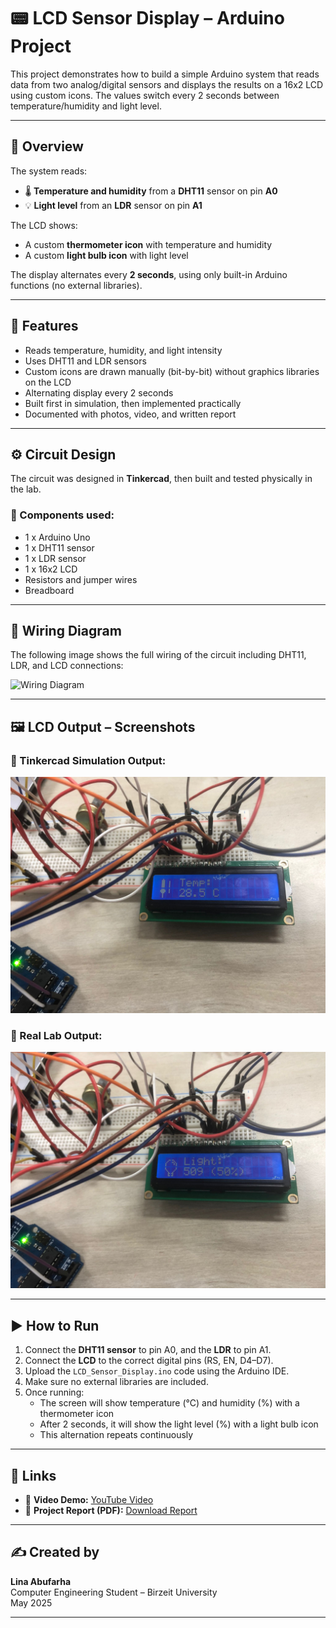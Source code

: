 # 📟 LCD Sensor Display – Arduino Project

This project demonstrates how to build a simple Arduino system that reads data from two analog/digital sensors and displays the results on a 16x2 LCD using custom icons. The values switch every 2 seconds between temperature/humidity and light level.

---

## 🧠 Overview

The system reads:
- 🌡️ **Temperature and humidity** from a **DHT11** sensor on pin **A0**
- 💡 **Light level** from an **LDR** sensor on pin **A1**

The LCD shows:
- A custom **thermometer icon** with temperature and humidity
- A custom **light bulb icon** with light level

The display alternates every **2 seconds**, using only built-in Arduino functions (no external libraries).

---

## 🔧 Features

- Reads temperature, humidity, and light intensity
- Uses DHT11 and LDR sensors
- Custom icons are drawn manually (bit-by-bit) without graphics libraries on the LCD
- Alternating display every 2 seconds
- Built first in simulation, then implemented practically
- Documented with photos, video, and written report

---

## ⚙️ Circuit Design

The circuit was designed in **Tinkercad**, then built and tested physically in the lab.

### 🧰 Components used:
- 1 x Arduino Uno
- 1 x DHT11 sensor
- 1 x LDR sensor
- 1 x 16x2 LCD
- Resistors and jumper wires
- Breadboard

---

## 🔌 Wiring Diagram

The following image shows the full wiring of the circuit including DHT11, LDR, and LCD connections:

![Wiring Diagram](Photos/wiring_diagram.jpg)

---

## 🖼️ LCD Output – Screenshots

### 🔹 Tinkercad Simulation Output:
![Tinkercad LCD Screenshot](Photos/tinkercad_lcd.jpg)

### 🔹 Real Lab Output:
![Lab LCD Screenshot](Photos/lab_lcd.jpg)

---

## ▶️ How to Run

1. Connect the **DHT11 sensor** to pin A0, and the **LDR** to pin A1.
2. Connect the **LCD** to the correct digital pins (RS, EN, D4–D7).
3. Upload the `LCD_Sensor_Display.ino` code using the Arduino IDE.
4. Make sure no external libraries are included.
5. Once running:
   - The screen will show temperature (°C) and humidity (%) with a thermometer icon
   - After 2 seconds, it will show the light level (%) with a light bulb icon
   - This alternation repeats continuously

---

## 🔗 Links

- 🎥 **Video Demo:** [YouTube Video](https://www.youtube.com/watch?v=1YcE6VmyJNA)
- 📄 **Project Report (PDF):** [Download Report](file:///C:/Users/Lenovo/Downloads/Arduino_Temperature_Light_Sensor_Documentation_(1).pdf)

---

## ✍️ Created by

**Lina Abufarha**  
Computer Engineering Student – Birzeit University  
May 2025

---
